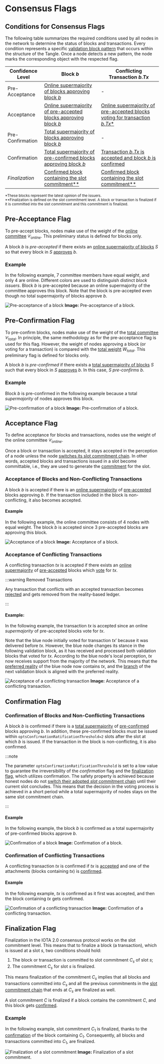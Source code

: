 # Consensus Flags

## Conditions for Consensus Flags

The following table summarizes the required conditions used by all nodes in the network to determine the status of blocks and transactions. Every condition represents a specific [validation block pattern](introduction.md#provide-consensus-flags) that occurs within the structure of the Tangle. Once a node detects a new pattern, the node marks the corresponding object with the respected flag.

| Confidence Level | Block $b$                                                                                                                   | Conflicting Transaction $b.Tx$                                                                                         |
| ---------------- | --------------------------------------------------------------------------------------------------------------------------- | ---------------------------------------------------------------------------------------------------------------------- |
| Pre-Acceptance   | [Online supermajority of blocks approving block $b$](#pre-acceptance-flag)                                                  | -                                                                                                                      |
| Acceptance       | [Online supermajority of pre-accepted blocks approving block $b$](#acceptance-of-blocks-and-non-conflicting-transactions)   | [Online supermajority of pre-accepted blocks voting for transaction $b.Tx$\*](#acceptance-of-conflicting-transactions) |
| Pre-Confirmation | [Total supermajority of blocks approving block $b$](#pre-confirmation-flag)                                                 | -                                                                                                                      |
| Confirmation     | [Total supermajority of pre-confirmed blocks approving block $b$](#confirmation-of-blocks-and-non-conflicting-transactions) | [Transaction $b.Tx$ is accepted and block $b$ is confirmed](#confirmation-of-conflicting-transactions)                 |
| _Finalization_     | [Confirmed block containing the slot commitment\*\*](#finalization-flag)                                                    | [Confirmed block containing the slot commitment\*\*](#finalization-flag)                                               |

<sup>\*These blocks represent the latest opinion of the issuers.</sup> <br/>
<sup>\*\*Finalization is defined on the slot commitment level. A block or transaction is finalized if it is committed into the slot commitment and this commitment is finalized.</sup>

## Pre-Acceptance Flag

To pre-accept blocks, nodes make use of the weight of the [online committee](preliminaries.md#epoch-committee) $\mathcal{C}_{online}$. This preliminary status is defined for blocks only.

A block $b$ is _pre-accepted_ if there exists an [online supermajority of blocks](preliminaries.md#total-and-online-supermajority) $S$ so that every block in $S$ [approves](preliminaries.md#about-blocks-and-the-tangle) $b$.

### Example

In the following example, $7$ committee members have equal weight, and only $4$ are online. Different colors are used to distinguish distinct _block issuers_. Block $b$ is pre-accepted because an online supermajority of the committee approves this block. Note that the block is pre-accepted even though no total supermajority of blocks approve $b$.

![Pre-acceptance of a block](/img/learn/protocols/iota2.0/core-concepts/consensus/pre-acceptance-of-a-block.png 'Pre-acceptance of a block.')
**Image:** Pre-acceptance of a block.

## Pre-Confirmation Flag

To pre-confirm blocks, nodes make use of the weight of the [total committee](preliminaries.md#epoch-committee) $\mathcal{C}_{total}$. In principle, the same methodology as for the pre-acceptance flag is used for this flag. However, the weight of nodes approving a block (or voting for a transaction) is compared with the [total weight](preliminaries.md#epoch-committee) $W_{total}$. This preliminary flag is defined for blocks only.

A block $b$ is _pre-confirmed_ if there exists a [total supermajority of blocks](preliminaries.md#total-and-online-supermajority) $S$ such that every block in $S$ [approves](preliminaries.md#about-blocks-and-the-tangle) $b$. In this case, $S$ _pre-confirms_ $b$.

### Example

Block $b$ is pre-confirmed in the following example because a total _supermajority_ of nodes approves this block.

![Pre-confirmation of a block](/img/learn/protocols/iota2.0/core-concepts/consensus/pre-confirmation-of-a-block.png 'Pre-confirmation of a block.')
**Image:** Pre-confirmation of a block.

## Acceptance Flag

To define acceptance for blocks and transactions, nodes use the weight of the online committee $\mathcal{C}_{online}$.

Once a block or transaction is accepted, it stays accepted in the perception of a node unless the node [switches its slot commitment chain](chain-switching-rule.md). In other words, accepted blocks and transactions issued in a slot become committable, i.e., they are used to generate the [commitment](preliminaries.md#slot-commitment-chain) for the slot.

### Acceptance of Blocks and Non-Conflicting Transactions

A block $b$ is accepted if there is an [online supermajority](preliminaries.md#total-and-online-supermajority) of [pre-accepted](#pre-acceptance-flag) blocks approving $b$. If the transaction included in the block is non-conflicting, it also becomes accepted.

#### Example

In the following example, the online committee consists of $4$ nodes with equal weight. The block $b$ is accepted since $3$ pre-accepted blocks are approving this block.

![Acceptance of a block](/img/learn/protocols/iota2.0/core-concepts/consensus/acceptance-of-a-block.png 'Acceptance of a block.')
**Image:** Acceptance of a block.

### Acceptance of Conflicting Transactions

A conflicting transaction $tx$ is accepted if there exists an [online supermajority](preliminaries.md#total-and-online-supermajority) of [pre-accepted](#pre-acceptance-flag) blocks which [vote](preliminaries.md#reality-based-utxo-ledger) for $tx$.

:::warning Removed Transactions

Any transaction that conflicts with an accepted transaction becomes [rejected](preliminaries.md#reality-based-utxo-ledger) and gets removed from the reality-based ledger.

:::

#### Example:

In the following example, the transaction $tx$ is accepted since an online _supermajority_ of pre-accepted blocks vote for $tx$.

Note that the blue node initially voted for transaction $tx'$ because it was delivered before $tx$. However, the blue node changes its stance in the following validation block, as it has received and processed both validation blocks that voted for $tx$. According to the blue node's local perception, $tx$ now receives support from the majority of the network. This means that the [preferred reality](relevant-algorithms.md#algorithm-to-compute-the-preferred-reality) of the blue node now contains $tx$, and the [branch](preliminaries.md#reality-based-utxo-ledger) of the next validation block is aligned with the preferred reality.

![Acceptance of a conflicting transaction](/img/learn/protocols/iota2.0/core-concepts/consensus/acceptance-of-conflicting-transactions.png 'Acceptance of a conflicting transaction.')
**Image:** Acceptance of a conflicting transaction.

## Confirmation Flag

### Confirmation of Blocks and Non-Conflicting Transactions

A block $b$ is confirmed if there is a [total supermajority](preliminaries.md#total-and-online-supermajority) of [pre-confirmed](#pre-confirmation-flag) blocks approving $b$. In addition, these pre-confirmed blocks must be issued within `optsConfirmationRatificationThreshold=2` slots after the slot at which $b$ is issued. If the transaction in the block is non-conflicting, it is also confirmed.

:::note

The parameter `optsConfirmationRatificationThreshold` is set to a low value to guarantee the irreversibility of the _confirmation_ flag and the [finalization flag](#finalization-flag), which utilizes confirmation. The safety property is achieved because honest nodes do not [switch their adopted _slot_ commitment chain](chain-switching-rule.md) until their current slot concludes. This means that the decision in the voting process is achieved in a short period while a total supermajority of nodes stays on the same slot commitment chain.

:::

#### Example

In the following example, the block $b$ is confirmed as a total supermajority of pre-confirmed blocks approve $b$.

![Confirmation of a block](/img/learn/protocols/iota2.0/core-concepts/consensus/confirmation-of-a-block.png 'Confirmation of a block.')
**Image:** Confirmation of a block.

### Confirmation of Conflicting Transactions

A conflicting transaction $tx$ is confirmed if $tx$ is [accepted](#acceptance-of-conflicting-transactions) and one of the attachments (blocks containing $tx$) is [confirmed](#confirmation-of-blocks-and-non-conflicting-transactions).

#### Example

In the following example, $tx$ is confirmed as it first was accepted, and then the block containing $tx$ gets confirmed.

![Confirmation of a conflicting transaction](/img/learn/protocols/iota2.0/core-concepts/consensus/confirmation-of-conflicting-transactions.png 'Confirmation of a conflicting transaction.')
**Image:** Confirmation of a conflicting transaction.

## Finalization Flag

Finalization in the IOTA 2.0 consensus protocol works on the slot commitment level. This means that to finalize a block (a transaction), which is issued at a slot $s$, two conditions should hold:

1. The block or transaction is committed to slot commitment $C_s$ of slot $s$;
2. The commitment $C_s$ for slot $s$ is finalized.

This means finalization of the commitment $C_s$ implies that all blocks and transactions committed into $C_s$ and all the previous commitments in the [slot commitment chain](introduction.md#slot-commitment-chains) that ends at $C_s$ are finalized as well.

A slot commitment $C$ is finalized if a block contains the commitment $C$, and this block gets [confirmed](#confirmation-of-blocks-and-non-conflicting-transactions).

### Example

In the following example, slot commitment $C_1$ is finalized, thanks to the [confirmation](#confirmation-flag) of the block containing $C_1$. Consequently, all blocks and transactions committed into $C_1$, are finalized.

![Finalization of a slot commitment](/img/learn/protocols/iota2.0/core-concepts/consensus/finalitzation-of-a-slot-commitment.png 'Finalization of a slot commitment.')
**Image:** Finalization of a slot commitment.
